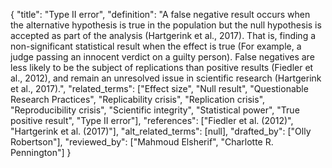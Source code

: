 {
    "title": "Type II error",
    "definition": "A false negative result occurs when the alternative hypothesis is true in the population but the null hypothesis is accepted as part of the analysis (Hartgerink et al., 2017). That is, finding a non-significant statistical result when the effect is true (For example, a judge passing an innocent verdict on a guilty person). False negatives are less likely to be the subject of replications than positive results (Fiedler et al., 2012), and remain an unresolved issue in scientific research (Hartgerink et al., 2017).",
    "related_terms": ["Effect size", "Null result", "Questionable Research Practices", "Replicability crisis", "Replication crisis", "Reproducibility crisis", "Scientific integrity", "Statistical power", "True positive result", "Type II error"],
    "references": ["Fiedler et al. (2012)", "Hartgerink et al. (2017)"],
    "alt_related_terms": [null],
    "drafted_by": ["Olly Robertson"],
    "reviewed_by": ["Mahmoud Elsherif", "Charlotte R. Pennington"]
  }
